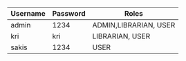 | Username | Password | Roles                 |
|----------|----------|-----------------------|
| admin    | 1234     | ADMIN,LIBRARIAN, USER |
| kri      | kri      | LIBRARIAN, USER       |
| sakis    | 1234     | USER                  |
